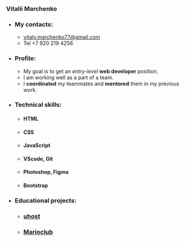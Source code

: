 ### Vitalii Marchenko
* ### My contacts:
    * vitaly.marchenko77@gmail.com
    * Tel +7 920 219 4256
* ### Profile:
  * My goal is to get an *entry-level* **web developer** position.
  * I am working well as a part of a team.
  * I **coordinated** my teammates and **mentored** them in my previous work.
* ### Technical skills:
    * #### HTML
    * #### CSS
    * #### JavaScript
    * #### VScode, Git
    * #### Photoshop, Figma
    * #### Bootstrap
 * ### Educational projects:
    * ### [uhost](https://kostrovoi.github.io/uhost/)
    * ### [Marioclub](https://kostrovoi.github.io/Marioclub/)
